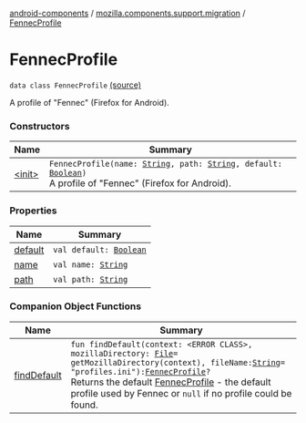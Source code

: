 [android-components](../../index.md) / [mozilla.components.support.migration](../index.md) / [FennecProfile](./index.md)

# FennecProfile

`data class FennecProfile` [(source)](https://github.com/mozilla-mobile/android-components/blob/master/components/support/migration/src/main/java/mozilla/components/support/migration/FennecProfile.kt#L18)

A profile of "Fennec" (Firefox for Android).

### Constructors

| Name | Summary |
|---|---|
| [&lt;init&gt;](-init-.md) | `FennecProfile(name: `[`String`](https://kotlinlang.org/api/latest/jvm/stdlib/kotlin/-string/index.html)`, path: `[`String`](https://kotlinlang.org/api/latest/jvm/stdlib/kotlin/-string/index.html)`, default: `[`Boolean`](https://kotlinlang.org/api/latest/jvm/stdlib/kotlin/-boolean/index.html)`)`<br>A profile of "Fennec" (Firefox for Android). |

### Properties

| Name | Summary |
|---|---|
| [default](default.md) | `val default: `[`Boolean`](https://kotlinlang.org/api/latest/jvm/stdlib/kotlin/-boolean/index.html) |
| [name](name.md) | `val name: `[`String`](https://kotlinlang.org/api/latest/jvm/stdlib/kotlin/-string/index.html) |
| [path](path.md) | `val path: `[`String`](https://kotlinlang.org/api/latest/jvm/stdlib/kotlin/-string/index.html) |

### Companion Object Functions

| Name | Summary |
|---|---|
| [findDefault](find-default.md) | `fun findDefault(context: <ERROR CLASS>, mozillaDirectory: `[`File`](https://developer.android.com/reference/java/io/File.html)` = getMozillaDirectory(context), fileName: `[`String`](https://kotlinlang.org/api/latest/jvm/stdlib/kotlin/-string/index.html)` = "profiles.ini"): `[`FennecProfile`](./index.md)`?`<br>Returns the default [FennecProfile](./index.md) - the default profile used by Fennec or `null` if no profile could be found. |
